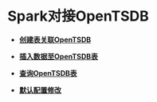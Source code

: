 # Spark对接OpenTSDB<a name="ZH-CN_TOPIC_0176639094"></a>

-   **[创建表关联OpenTSDB](创建表关联OpenTSDB.md)**  

-   **[插入数据至OpenTSDB表](插入数据至OpenTSDB表.md)**  

-   **[查询OpenTSDB表](查询OpenTSDB表.md)**  

-   **[默认配置修改](默认配置修改.md)**  


